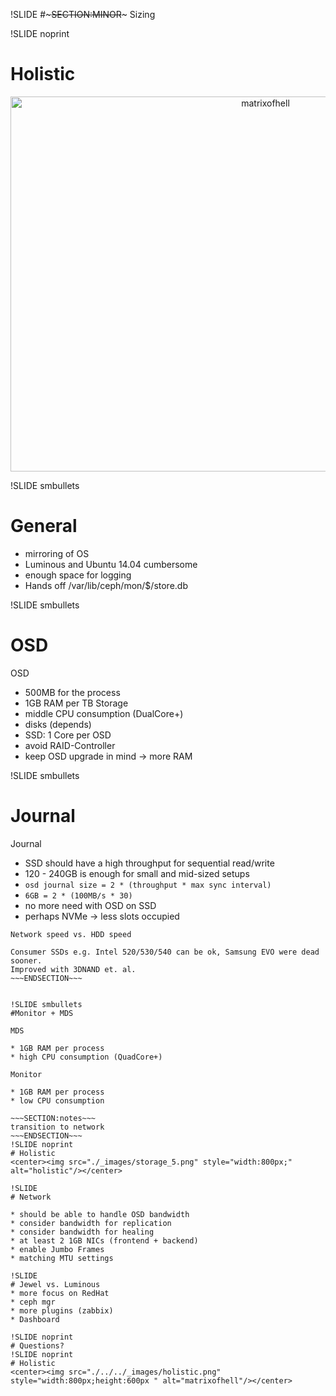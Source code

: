 !SLIDE 
#~~~SECTION:MINOR~~~ Sizing

!SLIDE noprint
# Holistic
<center><img src="./../../_images/holistic.png" style="width:800px;height:600px " alt="matrixofhell"/></center>

!SLIDE smbullets
# General

* mirroring of OS
* Luminous and Ubuntu 14.04 cumbersome
* enough space for logging
* Hands off /var/lib/ceph/mon/$/store.db


!SLIDE smbullets
# OSD

OSD

* 500MB for the process
* 1GB RAM per TB Storage
* middle CPU consumption (DualCore+) 
* disks (depends)
* SSD: 1 Core per OSD
* avoid RAID-Controller
* keep OSD upgrade in mind -> more RAM

!SLIDE smbullets
# Journal

Journal

* SSD should have a high throughput for sequential read/write
* 120 - 240GB is enough for small and mid-sized setups
* `osd journal size = 2 * (throughput * max sync interval)`
* `6GB = 2 * (100MB/s * 30)`
* no more need with OSD on SSD
* perhaps NVMe -> less slots occupied

~~~SECTION:notes~~~
Network speed vs. HDD speed

Consumer SSDs e.g. Intel 520/530/540 can be ok, Samsung EVO were dead sooner.
Improved with 3DNAND et. al.
~~~ENDSECTION~~~


!SLIDE smbullets
#Monitor + MDS

MDS

* 1GB RAM per process
* high CPU consumption (QuadCore+)

Monitor

* 1GB RAM per process
* low CPU consumption

~~~SECTION:notes~~~
transition to network
~~~ENDSECTION~~~
!SLIDE noprint
# Holistic
<center><img src="./_images/storage_5.png" style="width:800px;" alt="holistic"/></center>

!SLIDE
# Network

* should be able to handle OSD bandwidth
* consider bandwidth for replication
* consider bandwidth for healing
* at least 2 1GB NICs (frontend + backend)
* enable Jumbo Frames
* matching MTU settings

!SLIDE
# Jewel vs. Luminous
* more focus on RedHat
* ceph mgr
* more plugins (zabbix)
* Dashboard

!SLIDE noprint
# Questions?
!SLIDE noprint
# Holistic
<center><img src="./../../_images/holistic.png" style="width:800px;height:600px " alt="matrixofhell"/></center>
